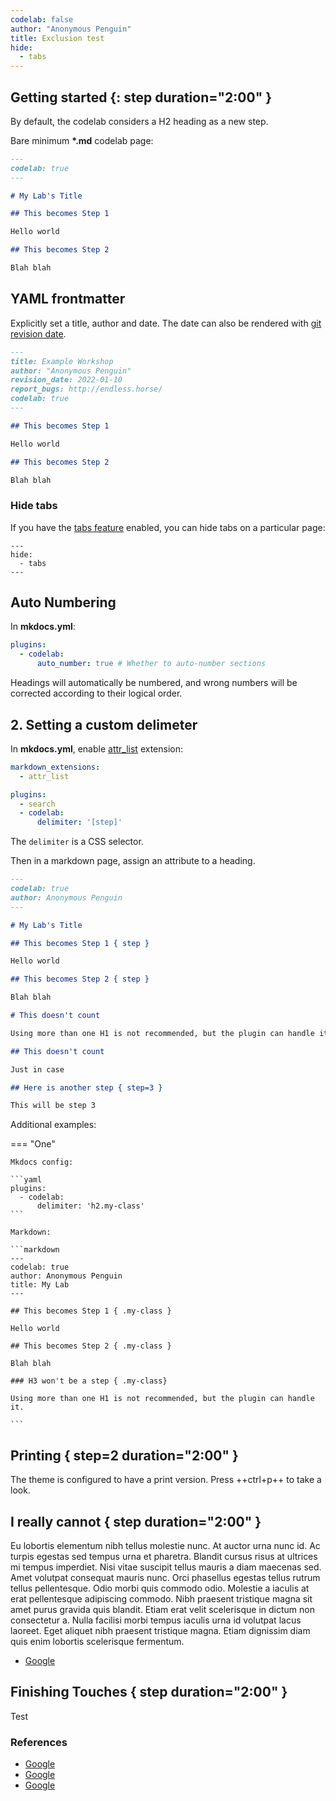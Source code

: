 ```yaml
---
codelab: false
author: "Anonymous Penguin"
title: Exclusion test
hide:
  - tabs
---
```


## Getting started {: step duration="2:00" }

By default, the codelab considers a H2 heading as a new step.

Bare minimum **\*.md** codelab page:

```markdown
---
codelab: true
---

# My Lab's Title

## This becomes Step 1

Hello world

## This becomes Step 2

Blah blah

```

## YAML frontmatter

Explicitly set a title, author and date. The date can also be rendered with [git revision date](https://squidfunk.github.io/mkdocs-material/setup/adding-a-git-repository/#revision-date).

```markdown
---
title: Example Workshop
author: "Anonymous Penguin"
revision_date: 2022-01-10
report_bugs: http://endless.horse/
codelab: true
---

## This becomes Step 1

Hello world

## This becomes Step 2

Blah blah
```

### Hide tabs

If you have the [tabs feature](https://squidfunk.github.io/mkdocs-material/setup/setting-up-navigation/#navigation-tabs) enabled, you can hide tabs on a particular page:

```
---
hide:
  - tabs
---
```

## Auto Numbering


In **mkdocs.yml**:

```yaml
plugins:
  - codelab:
      auto_number: true # Whether to auto-number sections
```

Headings will automatically be numbered, and wrong numbers will be corrected according to their logical order.

## 2. Setting a custom delimeter

In **mkdocs.yml**, enable [attr_list](https://squidfunk.github.io/mkdocs-material/setup/extensions/python-markdown/?h=attr#attribute-lists) extension:

```yaml
markdown_extensions:
  - attr_list

plugins:
  - search
  - codelab:
      delimiter: '[step]'
```

The `delimiter` is a CSS selector.

Then in a markdown page, assign an attribute to a heading.

```markdown
---
codelab: true
author: Anonymous Penguin
---

# My Lab's Title

## This becomes Step 1 { step }

Hello world

## This becomes Step 2 { step }

Blah blah

# This doesn't count

Using more than one H1 is not recommended, but the plugin can handle it.

## This doesn't count

Just in case

## Here is another step { step=3 }

This will be step 3

```

Additional examples:

=== "One"

    Mkdocs config:

    ```yaml
    plugins:
      - codelab:
          delimiter: 'h2.my-class'
    ```

    Markdown:

    ```markdown
    ---
    codelab: true
    author: Anonymous Penguin
    title: My Lab
    ---

    ## This becomes Step 1 { .my-class }

    Hello world

    ## This becomes Step 2 { .my-class }

    Blah blah

    ### H3 won't be a step { .my-class}

    Using more than one H1 is not recommended, but the plugin can handle it.

    ```

## Printing { step=2 duration="2:00" }

The theme is configured to have a print version. Press ++ctrl+p++ to take a look.

##  I really cannot { step duration="2:00" } 

Eu lobortis elementum nibh tellus molestie nunc. At auctor urna nunc id. Ac turpis egestas sed tempus urna et pharetra. Blandit cursus risus at ultrices mi tempus imperdiet. Nisi vitae suscipit tellus mauris a diam maecenas sed. Amet volutpat consequat mauris nunc. Orci phasellus egestas tellus rutrum tellus pellentesque. Odio morbi quis commodo odio. Molestie a iaculis at erat pellentesque adipiscing commodo. Nibh praesent tristique magna sit amet purus gravida quis blandit. Etiam erat velit scelerisque in dictum non consectetur a. Nulla facilisi morbi tempus iaculis urna id volutpat lacus laoreet. Eget aliquet nibh praesent tristique magna. Etiam dignissim diam quis enim lobortis scelerisque fermentum.

- [Google](https://www.google.com)


## Finishing Touches { step duration="2:00" } 

Test

### References

- [Google](https://www.google.com)
- [Google](https://www.google.com)
- [Google](https://www.google.com)